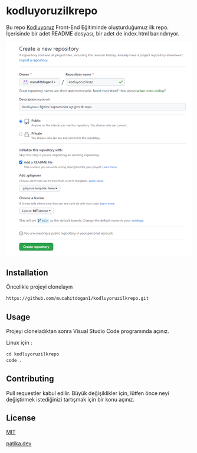 # kodluyoruzilkrepo
Bu repo [Kodluyoruz](https://kodluyoruz.org/) Front-End Eğitiminde oluşturduğumuz ilk repo. İçerisinde bir adet README dosyası, bir adet de index.html barındırıyor.

![img](https://github.com/mucahitdogan1/kodluyoruzilkrepo/blob/main/img/img.png?raw=true)

## Installation
Öncelikle projeyi clonelayın

```Markdown
https://github.com/mucahitdogan1/kodluyoruzilkrepo.git
```

## Usage
Projeyi cloneladıktan sonra Visual Studio Code programında açınız.

Linux için :

```Markdown
cd kodluyoruzilkrepo
code .
```

## Contributing
Pull requestler kabul edilir. Büyük değişiklikler için, lütfen önce neyi değiştirmek istediğinizi tartışmak için bir konu açınız.

## License

[MIT](https://choosealicense.com/licenses/mit/)

[patika.dev](www.patika.dev)